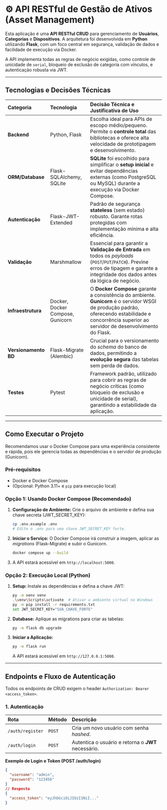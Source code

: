 # ⚙️ API RESTful de Gestão de Ativos (Asset Management)

Esta aplicação é uma **API RESTful CRUD** para gerenciamento de **Usuários**, **Categorias** e **Dispositivos**. A arquitetura foi desenvolvida em **Python** utilizando **Flask**, com um foco central em segurança, validação de dados e facilidade de execução via Docker.

A API implementa todas as regras de negócio exigidas, como controle de unicidade de `serial`, bloqueio de exclusão de categoria com vínculos, e autenticação robusta via JWT.

---

## Tecnologias e Decisões Técnicas

| Categoria | Tecnologia | Decisão Técnica e Justificativa de Uso |
| :--- | :--- | :--- |
| **Backend** | Python, Flask | Escolha ideal para APIs de escopo médio/pequeno. Permite o **controle total** das bibliotecas e oferece alta velocidade de prototipagem e desenvolvimento. |
| **ORM/Database**| Flask-SQLAlchemy, SQLite | **SQLite** foi escolhido para simplificar o **setup inicial** e evitar dependências externas (como PostgreSQL ou MySQL) durante a execução via Docker Compose. |
| **Autenticação**| Flask-JWT-Extended | Padrão de segurança **stateless** (sem estado) robusto. Garante rotas protegidas com implementação mínima e alta eficiência. |
| **Validação** | Marshmallow | Essencial para garantir a **Validação de Entrada** em todos os *payloads* (`POST`/`PUT`/`PATCH`). Previne erros de tipagem e garante a integridade dos dados antes da lógica de negócio. |
| **Infraestrutura**| Docker, Docker Compose, Gunicorn | O **Docker Compose** garante a consistência do ambiente. **Gunicorn** é o servidor WSGI de produção padrão, oferecendo estabilidade e concorrência superior ao servidor de desenvolvimento do Flask. |
| **Versionamento BD** | Flask-Migrate (Alembic)| Crucial para o versionamento do *schema* do banco de dados, permitindo a **evolução segura** das tabelas sem perda de dados. |
| **Testes** | Pytest | Framework padrão, utilizado para cobrir as regras de negócio críticas (como bloqueio de exclusão e unicidade de serial), garantindo a estabilidade da aplicação. |

---

## Como Executar o Projeto

Recomendamos usar o Docker Compose para uma experiência consistente e rápida, pois ele gerencia todas as dependências e o servidor de produção (Gunicorn).

### Pré-requisitos

* Docker e Docker Compose
* (Opcional: Python 3.11+ e `pip` para execução local)

### Opção 1: Usando Docker Compose (Recomendado)

1.  **Configuração de Ambiente:** Crie o arquivo de ambiente e defina sua chave secreta (JWT_SECRET_KEY):
    ```bash
    cp .env.example .env
    # Edite o .env para uma chave JWT_SECRET_KEY forte.
    ```

2.  **Iniciar o Serviço:** O Docker Compose irá construir a imagem, aplicar as *migrations* (Flask-Migrate) e subir o Gunicorn.
    ```bash
    docker compose up --build
    ```

3.  A API estará acessível em `http://localhost:5000`.

### Opção 2: Execução Local (Python)

1.  **Setup:** Instale as dependências e defina a chave JWT:
    ```bash
    py -m venv venv
    .\venv\Scripts\activate  # Ativar o ambiente virtual no Windows
    py -m pip install -r requirements.txt
    set JWT_SECRET_KEY="SUA_CHAVE_FORTE"
    ```

2.  **Database:** Aplique as migrations para criar as tabelas:
    ```bash
    py -m flask db upgrade
    ```

3.  **Iniciar a Aplicação:**
    ```bash
    py -m flask run
    ```
    A API estará acessível em `http://127.0.0.1:5000`.

---

## Endpoints e Fluxo de Autenticação

Todos os endpoints de CRUD exigem o header `Authorization: Bearer <access_token>`.

### 1. Autenticação

| Rota | Método | Descrição |
| :--- | :--- | :--- |
| `/auth/register` | `POST` | Cria um novo usuário com senha *hashed*. |
| `/auth/login` | `POST` | Autentica o usuário e retorna o **JWT** necessário. |

**Exemplo de Login e Token (POST /auth/login)**
```json
{
  "username": "admin",
  "password": "123456"
}
// Resposta
{
  "access_token": "eyJhbGciOiJIUzI1NiI..." 
}
